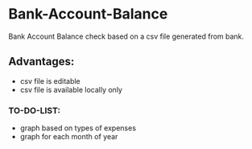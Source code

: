 # Bank-Account-Balance
Bank Account Balance check based on a csv file generated from bank. 
## Advantages:
- csv file is editable
- csv file is available locally only
### TO-DO-LIST:
- graph based on types of expenses
- graph for each month of year
